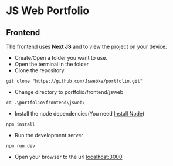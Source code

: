 # JS Web Portfolio
  
## Frontend

The frontend uses **Next JS** and to view the project on your device:
- Create/Open a folder you want to use.
- Open the terminal in the folder
- Clone the repository
```
git clone "https://github.com/Jswebke/portfolio.git"
```
- Change directory to portfolio/frontend/jsweb
```
cd .\portfolio\frontend\jsweb\
```
- Install the node dependencies(You need [Install Node](https://nodejs.org/en/download/current))
```
npm install
```
- Run the development server
```
npm run dev
```
- Open your browser to the url [localhost:3000](http://localhost:3000)